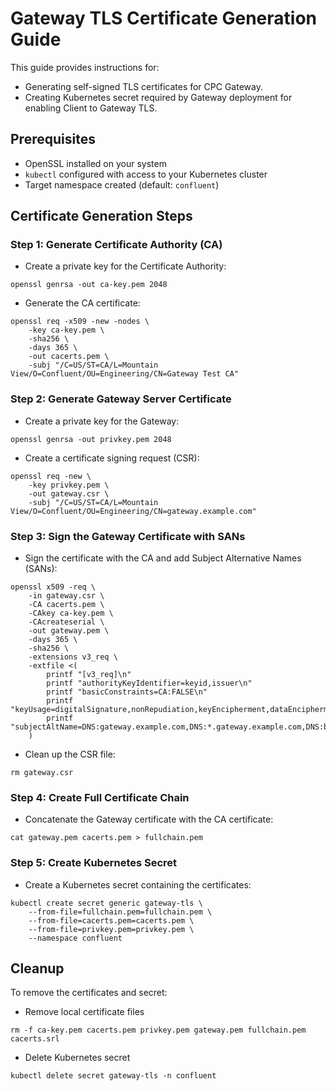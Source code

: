 # Gateway TLS Certificate Generation Guide

This guide provides instructions for:
- Generating self-signed TLS certificates for CPC Gateway.
- Creating Kubernetes secret required by Gateway deployment for enabling Client to Gateway TLS.

## Prerequisites

- OpenSSL installed on your system
- `kubectl` configured with access to your Kubernetes cluster
- Target namespace created (default: `confluent`)

## Certificate Generation Steps

### Step 1: Generate Certificate Authority (CA)

- Create a private key for the Certificate Authority:

```
openssl genrsa -out ca-key.pem 2048
```
- Generate the CA certificate:

```
openssl req -x509 -new -nodes \
    -key ca-key.pem \
    -sha256 \
    -days 365 \
    -out cacerts.pem \
    -subj "/C=US/ST=CA/L=Mountain View/O=Confluent/OU=Engineering/CN=Gateway Test CA"
```
### Step 2: Generate Gateway Server Certificate

- Create a private key for the Gateway:

```
openssl genrsa -out privkey.pem 2048
```

- Create a certificate signing request (CSR):

```
openssl req -new \
    -key privkey.pem \
    -out gateway.csr \
    -subj "/C=US/ST=CA/L=Mountain View/O=Confluent/OU=Engineering/CN=gateway.example.com"
```
### Step 3: Sign the Gateway Certificate with SANs

- Sign the certificate with the CA and add Subject Alternative Names (SANs):

```
openssl x509 -req \
    -in gateway.csr \
    -CA cacerts.pem \
    -CAkey ca-key.pem \
    -CAcreateserial \
    -out gateway.pem \
    -days 365 \
    -sha256 \
    -extensions v3_req \
    -extfile <(
        printf "[v3_req]\n"
        printf "authorityKeyIdentifier=keyid,issuer\n"
        printf "basicConstraints=CA:FALSE\n"
        printf "keyUsage=digitalSignature,nonRepudiation,keyEncipherment,dataEncipherment\n"
        printf "subjectAltName=DNS:gateway.example.com,DNS:*.gateway.example.com,DNS:broker0.gateway.example.com,DNS:broker1.gateway.example.com,DNS:broker2.gateway.example.com,DNS:localhost,IP:127.0.0.1\n"
    )
```

- Clean up the CSR file:

```
rm gateway.csr
```

### Step 4: Create Full Certificate Chain

- Concatenate the Gateway certificate with the CA certificate:

```
cat gateway.pem cacerts.pem > fullchain.pem
```

### Step 5: Create Kubernetes Secret

- Create a Kubernetes secret containing the certificates:

```
kubectl create secret generic gateway-tls \
    --from-file=fullchain.pem=fullchain.pem \
    --from-file=cacerts.pem=cacerts.pem \
    --from-file=privkey.pem=privkey.pem \
    --namespace confluent
```

## Cleanup

To remove the certificates and secret:

- Remove local certificate files
```
rm -f ca-key.pem cacerts.pem privkey.pem gateway.pem fullchain.pem cacerts.srl
```

- Delete Kubernetes secret
```
kubectl delete secret gateway-tls -n confluent
```

